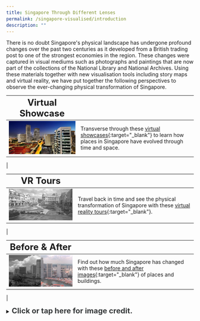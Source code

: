 ```yaml
---
title: Singapore Through Different Lenses
permalink: /singapore-visualised/introduction
description: ""
---
```

There is no doubt Singapore's physical landscape has undergone profound changes over the past two centuries as it developed from a British trading post to one of the strongest economies in the region. These changes were captured in visual mediums such as photographs and paintings that are now part of the collections of the National Library and National Archives. Using these materials together with new visualisation tools including story maps and virtual reality, we have put together the following perspectives to observe the ever-changing physical transformation of Singapore.

| **<font size=5>Virtual Showcase</font>** |  | 
| -------- | -------- | 
| [<img src="/images/landing-virtual-showcase-1.jpg" alt="singapore-revisualised-digital-stories" style="width:500px;" />](/singapore-visualised/virtual-showcase/bb-intro)   | Transverse through these [virtual showcases](/singapore-visualised/virtual-showcase/bb-intro){:target="_blank"} to learn how places in Singapore have evolved through time and space.
|

| **<font size=5> VR Tours</font>** |  | 
| -------- | -------- | 
| [<img src="/images/landing-singapore-revisualised-vr-tours.jpg" alt="singapore-revisualised-vr-tours" style="width:500px;" />](/singapore-visualised/vr-tours)   | Travel back in time and see the physical transformation of Singapore with these [virtual reality tours](/singapore-visualised/vr-tours){:target="_blank"}.
|

| **<font size=5> Before & After</font>** |  | 
| -------- | -------- | 
| [<img src="/images/landing-singapore-revisualised-before-and-after.png" alt="singapore-revisualised-before-and-after" style="width:500px;" />](/singapore-visualised/before-and-after)      | Find out how much Singapore has changed with these [before and after images](/singapore-visualised/before-and-after){:target="_blank"} of places and buildings.
|

<details>
<summary><span style="font-weight: 700; font-size: 20px; font-style: normal; color:#353839">Click or tap here for image credit.</span></summary>
<br>	
<span style="font-weight: 400; font-size: 20px; font-style: normal; color:#778899">1. Virtual Showcase photo by Erwin Soo [CC BY-SA 2.0]
<br>2. VR Tours photo from Ministry of Information and the Arts Collection, courtesy of National Archives of Singapore
<br>3. Before & After photos from Ministry of Information and the Arts Collection, courtesy of National Archives of Singapore
</span>
	
</details>